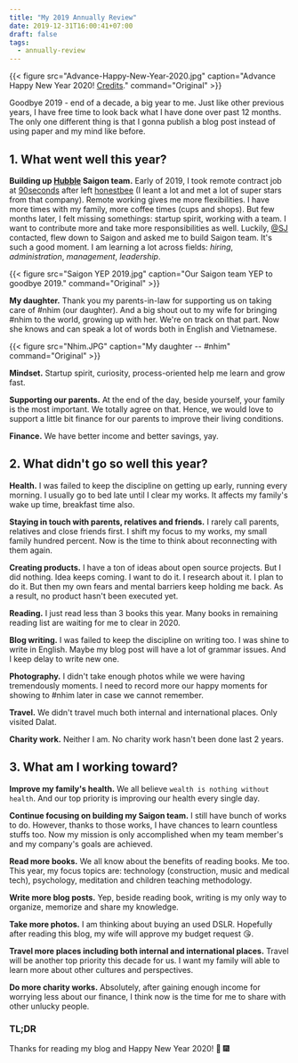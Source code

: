 ```yaml
---
title: "My 2019 Annually Review"
date: 2019-12-31T16:00:41+07:00
draft: false
tags:
  - annually-review
---
```


{{< figure
src="Advance-Happy-New-Year-2020.jpg"
caption="Advance Happy New Year 2020! [Credits](https://alleventsio.com/pictures-images/happy-new-year-2020/)."
command="Original" >}}

Goodbye 2019 - end of a decade, a big year to me. Just like other previous years, I have free time to look back what I have done over past 12 months.
The only one different thing is that I gonna publish a blog post instead of using paper and my mind like before.

## 1. What went well this year?

**Building up [Hubble](https://hubble.sg) Saigon team.** Early of 2019, I took remote contract job at [90seconds](https://90seconds.com/) after left [honestbee](https://honestbee.sg) (I leant a lot and met a lot of super stars from that company). Remote working gives me more flexibilities. I have more times with my family, more coffee times (cups and shops). But few months later, I felt missing somethings: startup spirit, working with a team. I want to contribute more and take more responsibilities as well. Luckily, [@SJ](https://sg.linkedin.com/in/shijinglin) contacted, flew down to Saigon and asked me to build Saigon team. It's such a good moment. I am learning a lot across fields: _hiring_, _administration_, _management_, _leadership_.

{{< figure
src="Saigon YEP 2019.jpg"
caption="Our Saigon team YEP to goodbye 2019."
command="Original" >}}

**My daughter.** Thank you my parents-in-law for supporting us on taking care of #nhim (our daughter). And a big shout out to my wife for bringing #nhim to the world, growing up with her. We're on track on that part. Now she knows and can speak a lot of words both in English and Vietnamese.

{{< figure
src="Nhim.JPG"
caption="My daughter -- #nhim"
command="Original" >}}

**Mindset.** Startup spirit, curiosity, process-oriented help me learn and grow fast.

**Supporting our parents.** At the end of the day, beside yourself, your family is the most important. We totally agree on that. Hence, we would love to support a little bit finance for our parents to improve their living conditions.

**Finance.** We have better income and better savings, yay.

## 2. What didn't go so well this year?

**Health.** I was failed to keep the discipline on getting up early, running every morning. I usually go to bed late until I clear my works. It affects my family's wake up time, breakfast time also.

**Staying in touch with parents, relatives and friends.** I rarely call parents, relatives and close friends first. I shift my focus to my works, my small family hundred percent. Now is the time to think about reconnecting with them again.

**Creating products.** I have a ton of ideas about open source projects. But I did nothing. Idea keeps coming. I want to do it. I research about it. I plan to do it. But then my own fears and mental barriers keep holding me back. As a result, no product hasn't been executed yet.

**Reading.** I just read less than 3 books this year. Many books in remaining reading list are waiting for me to clear in 2020.

**Blog writing.** I was failed to keep the discipline on writing too. I was shine to write in English. Maybe my blog post will have a lot of grammar issues. And I keep delay to write new one.

**Photography.** I didn't take enough photos while we were having tremendously moments. I need to record more our happy moments for showing to #nhim later in case we cannot remember.

**Travel.** We didn't travel much both internal and international places. Only visited Dalat.

**Charity work.** Neither I am. No charity work hasn't been done last 2 years.

## 3. What am I working toward?

**Improve my family's health.** We all believe `wealth is nothing without health`. And our top priority is improving our health every single day.

**Continue focusing on building my Saigon team.** I still have bunch of works to do. However, thanks to those works, I have chances to learn countless stuffs too. Now my mission is only accomplished when my team member's and my company's goals are achieved.

**Read more books.** We all know about the benefits of reading books. Me too. This year, my focus topics are: technology (construction, music and medical tech), psychology, meditation and children teaching methodology.

**Write more blog posts.** Yep, beside reading book, writing is my only way to organize, memorize and share my knowledge.

**Take more photos.** I am thinking about buying an used DSLR. Hopefully after reading this blog, my wife will approve my budget request :kissing_heart:.

**Travel more places including both internal and international places.** Travel will be another top priority this decade for us. I want my family will able to learn more about other cultures and perspectives.

**Do more charity works.** Absolutely, after gaining enough income for worrying less about our finance, I think now is the time for me to share with other unlucky people.

### TL;DR

Thanks for reading my blog and Happy New Year 2020! :tada: :fireworks:
